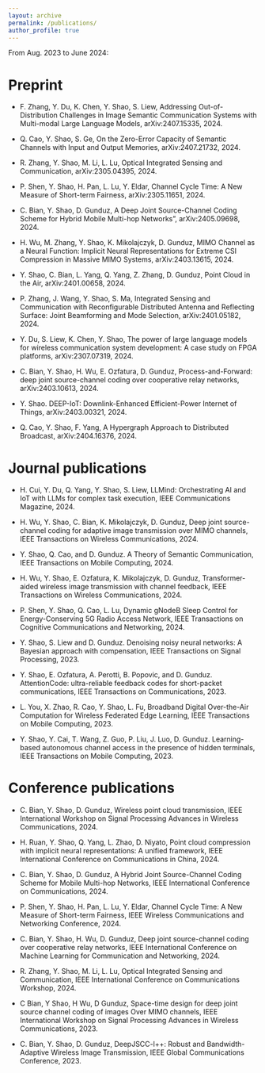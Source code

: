 ```yaml
---
layout: archive
permalink: /publications/
author_profile: true
---
```

From Aug. 2023 to June 2024:

# Preprint

* F. Zhang, Y. Du, K. Chen, Y. Shao, S. Liew, Addressing Out-of-Distribution Challenges in Image Semantic Communication Systems with Multi-modal Large Language Models, arXiv:2407.15335, 2024.
  
* Q. Cao, Y. Shao, S. Ge, On the Zero-Error Capacity of Semantic Channels with Input and Output Memories, arXiv:2407.21732, 2024.

* R. Zhang, Y. Shao, M. Li, L. Lu, Optical Integrated Sensing and Communication, arXiv:2305.04395, 2024.

* P. Shen, Y. Shao, H. Pan, L. Lu, Y. Eldar, Channel Cycle Time: A New Measure of Short-term Fairness, arXiv:2305.11651, 2024.

* C. Bian, Y. Shao, D. Gunduz, A Deep Joint Source-Channel Coding Scheme for Hybrid Mobile Multi-hop Networks”, arXiv:2405.09698, 2024.

* H. Wu, M. Zhang, Y. Shao, K. Mikolajczyk, D. Gunduz, MIMO Channel as a Neural Function: Implicit Neural Representations for Extreme CSI Compression in Massive MIMO Systems, arXiv:2403.13615, 2024.

* Y. Shao, C. Bian, L. Yang, Q. Yang, Z. Zhang, D. Gunduz, Point Cloud in the Air, arXiv:2401.00658, 2024.
   
* P. Zhang, J. Wang, Y. Shao, S. Ma, Integrated Sensing and Communication with Reconfigurable Distributed Antenna and Reflecting Surface: Joint Beamforming and Mode Selection, arXiv:2401.05182, 2024.

* Y. Du, S. Liew, K. Chen, Y. Shao, The power of large language models for wireless communication system development: A case study on FPGA platforms, arXiv:2307.07319, 2024.

* C. Bian, Y. Shao, H. Wu, E. Ozfatura, D. Gunduz, Process-and-Forward: deep joint source-channel coding over cooperative relay networks, arXiv:2403.10613, 2024.

* Y. Shao. DEEP-IoT: Downlink-Enhanced Efficient-Power Internet of Things, arXiv:2403.00321, 2024.

* Q. Cao, Y. Shao, F. Yang, A Hypergraph Approach to Distributed Broadcast, arXiv:2404.16376, 2024.



# Journal publications

* H. Cui, Y. Du, Q. Yang, Y. Shao, S. Liew, LLMind: Orchestrating AI and IoT with LLMs for complex task execution, IEEE Communications Magazine, 2024.
  
* H. Wu, Y. Shao, C. Bian, K. Mikolajczyk, D. Gunduz, Deep joint source-channel coding for adaptive image transmission over MIMO channels, IEEE Transactions on Wireless Communications, 2024.
  
* Y. Shao, Q. Cao, and D. Gunduz. A Theory of Semantic Communication, IEEE Transactions on Mobile Computing, 2024.
  
* H. Wu, Y. Shao, E. Ozfatura, K. Mikolajczyk, D. Gunduz, Transformer-aided wireless image transmission with channel feedback, IEEE Transactions on Wireless Communications, 2024.
  
* P. Shen, Y. Shao, Q. Cao, L. Lu, Dynamic gNodeB Sleep Control for Energy-Conserving 5G Radio Access Network, IEEE Transactions on Cognitive Communications and Networking, 2024.
  
* Y. Shao, S. Liew and D. Gunduz. Denoising noisy neural networks: A Bayesian approach with compensation, IEEE Transactions on Signal Processing, 2023.
  
* Y. Shao, E. Ozfatura, A. Perotti, B. Popovic, and D. Gunduz. AttentionCode: ultra-reliable feedback codes for short-packet communications, IEEE Transactions on Communications, 2023.
  
* L. You, X. Zhao, R. Cao, Y. Shao, L. Fu, Broadband Digital Over-the-Air Computation for Wireless Federated Edge Learning, IEEE Transactions on Mobile Computing, 2023.
  
* Y. Shao, Y. Cai, T. Wang, Z. Guo, P. Liu, J. Luo, D. Gunduz. Learning-based autonomous channel access in the presence of hidden terminals, IEEE Transactions on Mobile Computing, 2023.


# Conference publications


* C. Bian, Y. Shao, D. Gunduz, Wireless point cloud transmission, IEEE International Workshop on Signal Processing Advances in Wireless Communications, 2024.
  
* H. Ruan, Y. Shao, Q. Yang, L. Zhao, D. Niyato, Point cloud compression with implicit neural representations: A unified framework, IEEE International Conference on Communications in China, 2024.

* C. Bian, Y. Shao, D. Gunduz, A Hybrid Joint Source-Channel Coding Scheme for Mobile Multi-hop Networks, IEEE International Conference on Communications, 2024.

* P. Shen, Y. Shao, H. Pan, L. Lu, Y. Eldar, Channel Cycle Time: A New Measure of Short-term Fairness, IEEE Wireless Communications and Networking Conference, 2024.
  
* C. Bian, Y. Shao, H. Wu, D. Gunduz, Deep joint source-channel coding over cooperative relay networks, IEEE International Conference on Machine Learning for Communication and Networking, 2024.

* R. Zhang, Y. Shao, M. Li, L. Lu, Optical Integrated Sensing and Communication, IEEE International Conference on Communications Workshop, 2024.

* C Bian, Y Shao, H Wu, D Gunduz, Space-time design for deep joint source channel coding of images Over MIMO channels, IEEE International Workshop on Signal Processing Advances in Wireless Communications, 2023.

* C. Bian, Y. Shao, D. Gunduz, DeepJSCC-l++: Robust and Bandwidth-Adaptive Wireless Image Transmission, IEEE Global Communications Conference, 2023.





